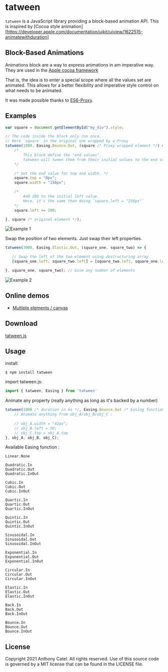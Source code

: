# tatween

`tatween` is a JavaScript library providing a block-based animation API. This is inspired by [Cocoa style animation][https://developer.apple.com/documentation/uikit/uiview/1622515-animatewithduration]
 
## Block-Based Animations

Animations block are a way to express animations in am imperative way. They are used in the [Apple cocoa framework](https://developer.apple.com/library/content/documentation/WindowsViews/Conceptual/ViewPG_iPhoneOS/AnimatingViews/AnimatingViews.html) 

That is, the idea is to enter a special scope where all the values set are animated. This allows for a better flexibility and imperative style control on what needs to be animated.

It was made possible thanks to [ES6-Proxy](https://developer.mozilla.org/en-US/docs/Web/JavaScript/Reference/Global_Objects/Proxy). 

## Examples 

```javascript
var square = document.getElementById("my_div").style;

// The code inside the block only run once.
// Here `square` in the original one wrapped by a Proxy
tatween(1000, Easing.Bounce.Out, (square /* Proxy wrapped element */) => {
    /*
        This block define the "end values".
        tatween will tween them from their initial values to the end values described here
    */

    /* Set the end value for top and width. */
    square.top = "0px";
    square.width = "150px";

    /*
        Add 200 to the initial left value.
        Here, it's the same than doing `square.left = "250px"`
    */
    square.left += 200;

}, square /* original element */);
 ```
 
 ![Example 1](https://github.com/paraboul/tatween/blob/master/gifs/example1.gif?raw=true)
 
 Swap the position of two elements. Just swap their left properties.
 ```javascript
 tatween(3000, Easing.Elastic.Out, (square_one, square_two) => {

    // Swap the left of the two element using destructuring array.
    [square_one.left, square_two.left] = [square_two.left, square_one.left]

}, square_one, square_two); // Give any number of elements
```

 ![Example 2](https://github.com/paraboul/tatween/blob/master/gifs/swap.gif?raw=true)
 
## Online demos

- [Multiple elements / canvas](http://p.nf/between/multiple_elements.html)


## Download

[tatween.js](https://raw.githubusercontent.com/paraboul/tatween/master/dist/tatween.js)

## Usage

install:

```
$ npm install tatween
```

import tatween.js:

```javascript
import { tatween, Easing } from 'tatween'
```

Animate any property (really anything as long as it's backed by a number)

```javascript
tatween(1000 /* duration in ms */, Easing.Bounce.Out /* Easing function */, (obj_A, obj_B, obj_C) => {
    // Animate anything from obj_A/obj_B/obj_C :
    
    // obj_A.width = "42px";
    // obj_B.left = 30;
    // obj_C.top = obj_A.top
}, obj_A, obj_B, obj_C);
```

Available Easing function :

```
Linear.None

Quadratic.In
Quadratic.Out
Quadratic.InOut

Cubic.In
Cubic.Out
Cubic.InOut

Quartic.In
Quartic.Out
Quartic.InOut

Quintic.In
Quintic.Out
Quintic.InOut

Sinusoidal.In
Sinusoidal.Out
Sinusoidal.InOut

Exponential.In
Exponential.Out
Exponential.InOut

Circular.In
Circular.Out
Circular.InOut

Elastic.In
Elastic.Out
Elastic.InOut

Back.In
Back.Out
Back.InOut

Bounce.In
Bounce.Out
Bounce.InOut
```

## License

Copyright 2021 Anthony Catel. All rights reserved. Use of this source code is governed by a MIT license that can be found in the LICENSE file.
